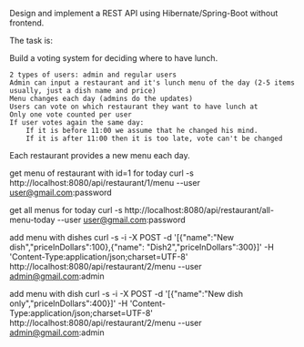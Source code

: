 Design and implement a REST API using Hibernate/Spring-Boot without frontend.

The task is:

Build a voting system for deciding where to have lunch.

    2 types of users: admin and regular users
    Admin can input a restaurant and it's lunch menu of the day (2-5 items usually, just a dish name and price)
    Menu changes each day (admins do the updates)
    Users can vote on which restaurant they want to have lunch at
    Only one vote counted per user
    If user votes again the same day:
        If it is before 11:00 we assume that he changed his mind.
        If it is after 11:00 then it is too late, vote can't be changed

Each restaurant provides a new menu each day.

get menu of restaurant with id=1 for today
curl -s http://localhost:8080/api/restaurant/1/menu --user user@gmail.com:password

get all menus for today
curl -s http://localhost:8080/api/restaurant/all-menu-today --user user@gmail.com:password

add menu with dishes
curl -s -i -X POST -d '[{"name":"New dish","priceInDollars":100},{"name": "Dish2","priceInDollars":300}]' -H 'Content-Type:application/json;charset=UTF-8' http://localhost:8080/api/restaurant/2/menu --user admin@gmail.com:admin

add menu with dish
curl -s -i -X POST -d '[{"name":"New dish only","priceInDollars":400}]' -H 'Content-Type:application/json;charset=UTF-8' http://localhost:8080/api/restaurant/2/menu --user admin@gmail.com:admin